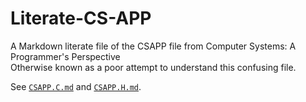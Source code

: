 


# Literate-CS-APP

A Markdown literate file of the CSAPP file from Computer Systems: A Programmer's Perspective  
Otherwise known as a poor attempt to understand this confusing file.  
  
See [`CSAPP.C.md`](CSAPP.C.md) and [`CSAPP.H.md`](CSAPP.C.md).  

